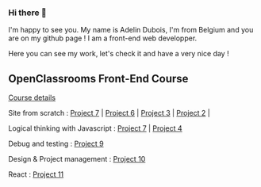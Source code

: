### Hi there 👋

I'm happy to see you.
My name is Adelin Dubois, I'm from Belgium and you are on my github page !
I am a front-end web developper.

Here you can see my work, let's check it and have a very nice day !

## OpenClassrooms Front-End Course
[Course details](https://openclassrooms.com/fr/paths/314-developpeur-front-end)

Site from scratch : 
[Project 7](https://github.com/ExvigilareGemini/AdelinDubois_7_21022021) | 
[Project 6](https://github.com/ExvigilareGemini/AdelinDubois_6_13012021) | 
[Project 3](https://github.com/ExvigilareGemini/AdelinDubois_3_02122020) | 
[Project 2](https://github.com/ExvigilareGemini/AdelinDubois_2_20112020) | 

Logical thinking with Javascript : 
[Project 7](https://github.com/ExvigilareGemini/AdelinDubois_7_21022021) | 
[Project 4](https://github.com/ExvigilareGemini/AdelinDubois_4_04012021)

Debug and testing : 
[Project 9](https://github.com/ExvigilareGemini/AdelinDubois_9_14032021)

Design & Project management :
[Project 10](https://github.com/ExvigilareGemini/AdelinDubois_10_15042021)

React :
[Project 11](https://exvigilaregemini.github.io/AdelinDubois_11_20052021/)

<!--
**ExvigilareGemini/ExvigilareGemini** is a ✨ _special_ ✨ repository because its `README.md` (this file) appears on your GitHub profile.

Here are some ideas to get you started:

- 🔭 I’m currently working on ...
- 🌱 I’m currently learning ...
- 👯 I’m looking to collaborate on ...
- 🤔 I’m looking for help with ...
- 💬 Ask me about ...
- 📫 How to reach me: ...
- 😄 Pronouns: ...
- ⚡ Fun fact: ...
-->

